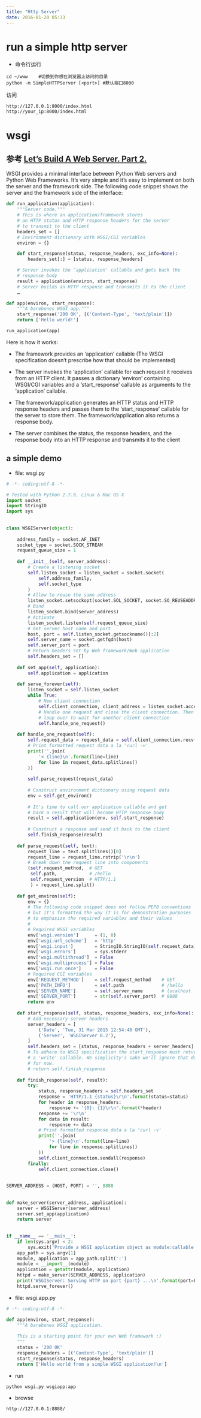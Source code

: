 ```yaml
---
title: "Http Server"
date: 2016-01-20 05:33
---
```


# run a simple http server

* 命令行运行

```
cd ~/www    #切换到你想在浏览器上访问的目录
python -m SimpleHTTPServer [<port>] #默认端口8000
```

访问

```
http://127.0.0.1:8000/index.html
http://your_ip:8000/index.html
```

# wsgi

## 参考 [Let’s Build A Web Server. Part 2.][1]

[1]: http://ruslanspivak.com/lsbaws-part2/
 
WSGI provides a minimal interface between Python Web servers and Python Web Frameworks. It’s very simple and it’s easy to implement on both the server and the framework side. The following code snippet shows the server and the framework side of the interface:

```python
def run_application(application):
    """Server code."""
    # This is where an application/framework stores
    # an HTTP status and HTTP response headers for the server
    # to transmit to the client
    headers_set = []
    # Environment dictionary with WSGI/CGI variables
    environ = {}

    def start_response(status, response_headers, exc_info=None):
        headers_set[:] = [status, response_headers]

    # Server invokes the ‘application' callable and gets back the
    # response body
    result = application(environ, start_response)
    # Server builds an HTTP response and transmits it to the client
    …

def app(environ, start_response):
    """A barebones WSGI app."""
    start_response('200 OK', [('Content-Type', 'text/plain')])
    return ['Hello world!']

run_application(app)
```

Here is how it works:

* The framework provides an ‘application’ callable (The WSGI specification doesn’t prescribe how that should be implemented)

* The server invokes the ‘application’ callable for each request it receives from an HTTP client. It passes a dictionary ‘environ’ containing WSGI/CGI variables and a ‘start_response’ callable as arguments to the ‘application’ callable.

* The framework/application generates an HTTP status and HTTP response headers and passes them to the ‘start_response’ callable for the server to store them. The framework/application also returns a response body.

* The server combines the status, the response headers, and the response body into an HTTP response and transmits it to the client

## a simple demo

* file: wsgi.py

```python
# -*- coding:utf-8 -*-

# Tested with Python 2.7.9, Linux & Mac OS X
import socket
import StringIO
import sys
 
 
class WSGIServer(object):
 
    address_family = socket.AF_INET
    socket_type = socket.SOCK_STREAM
    request_queue_size = 1
 
    def __init__(self, server_address):
        # Create a listening socket
        self.listen_socket = listen_socket = socket.socket(
            self.address_family,
            self.socket_type
        )
        # Allow to reuse the same address
        listen_socket.setsockopt(socket.SOL_SOCKET, socket.SO_REUSEADDR, 1)
        # Bind
        listen_socket.bind(server_address)
        # Activate
        listen_socket.listen(self.request_queue_size)
        # Get server host name and port
        host, port = self.listen_socket.getsockname()[:2]
        self.server_name = socket.getfqdn(host)
        self.server_port = port
        # Return headers set by Web framework/Web application
        self.headers_set = []
 
    def set_app(self, application):
        self.application = application
 
    def serve_forever(self):
        listen_socket = self.listen_socket
        while True:
            # New client connection
            self.client_connection, client_address = listen_socket.accept()
            # Handle one request and close the client connection. Then
            # loop over to wait for another client connection
            self.handle_one_request()
 
    def handle_one_request(self):
        self.request_data = request_data = self.client_connection.recv(1024)
        # Print formatted request data a la 'curl -v'
        print(''.join(
            '< {line}\n'.format(line=line)
            for line in request_data.splitlines()
        ))
 
        self.parse_request(request_data)
 
        # Construct environment dictionary using request data
        env = self.get_environ()
 
        # It's time to call our application callable and get
        # back a result that will become HTTP response body
        result = self.application(env, self.start_response)
 
        # Construct a response and send it back to the client
        self.finish_response(result)
 
    def parse_request(self, text):
        request_line = text.splitlines()[0]
        request_line = request_line.rstrip('\r\n')
        # Break down the request line into components
        (self.request_method,  # GET
         self.path,            # /hello
         self.request_version  # HTTP/1.1
         ) = request_line.split()
 
    def get_environ(self):
        env = {}
        # The following code snippet does not follow PEP8 conventions
        # but it's formatted the way it is for demonstration purposes
        # to emphasize the required variables and their values
        #
        # Required WSGI variables
        env['wsgi.version']      = (1, 0)
        env['wsgi.url_scheme']   = 'http'
        env['wsgi.input']        = StringIO.StringIO(self.request_data)
        env['wsgi.errors']       = sys.stderr
        env['wsgi.multithread']  = False
        env['wsgi.multiprocess'] = False
        env['wsgi.run_once']     = False
        # Required CGI variables
        env['REQUEST_METHOD']    = self.request_method    # GET
        env['PATH_INFO']         = self.path              # /hello
        env['SERVER_NAME']       = self.server_name       # localhost
        env['SERVER_PORT']       = str(self.server_port)  # 8888
        return env
 
    def start_response(self, status, response_headers, exc_info=None):
        # Add necessary server headers
        server_headers = [
            ('Date', 'Tue, 31 Mar 2015 12:54:48 GMT'),
            ('Server', 'WSGIServer 0.2'),
        ]
        self.headers_set = [status, response_headers + server_headers]
        # To adhere to WSGI specification the start_response must return
        # a 'write' callable. We simplicity's sake we'll ignore that detail
        # for now.
        # return self.finish_response
 
    def finish_response(self, result):
        try:
            status, response_headers = self.headers_set
            response = 'HTTP/1.1 {status}\r\n'.format(status=status)
            for header in response_headers:
                response += '{0}: {1}\r\n'.format(*header)
            response += '\r\n'
            for data in result:
                response += data
            # Print formatted response data a la 'curl -v'
            print(''.join(
                '> {line}\n'.format(line=line)
                for line in response.splitlines()
            ))
            self.client_connection.sendall(response)
        finally:
            self.client_connection.close()
 
 
SERVER_ADDRESS = (HOST, PORT) = '', 8888
 
 
def make_server(server_address, application):
    server = WSGIServer(server_address)
    server.set_app(application)
    return server
 
 
if __name__ == '__main__':
    if len(sys.argv) < 2:
        sys.exit('Provide a WSGI application object as module:callable')
    app_path = sys.argv[1]
    module, application = app_path.split(':')
    module = __import__(module)
    application = getattr(module, application)
    httpd = make_server(SERVER_ADDRESS, application)
    print('WSGIServer: Serving HTTP on port {port} ...\n'.format(port=PORT))
    httpd.serve_forever()
```

* file: wsgi.app.py

```python
# -*- coding:utf-8 -*-

def app(environ, start_response):
    """A barebones WSGI application.
 
    This is a starting point for your own Web framework :)
    """
    status = '200 OK'
    response_headers = [('Content-Type', 'text/plain')]
    start_response(status, response_headers)
    return ['Hello world from a simple WSGI application!\n']
```

* run

```
python wsgi.py wsgiapp:app
```

* browse

```
http://127.0.0.1:8888/
```